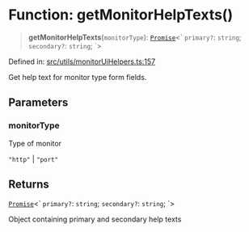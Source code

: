 # Function: getMonitorHelpTexts()

> **getMonitorHelpTexts**(`monitorType`): [`Promise`](https://developer.mozilla.org/docs/Web/JavaScript/Reference/Global_Objects/Promise)\<\` `primary?`: `string`; `secondary?`: `string`; \`\>

Defined in: [src/utils/monitorUiHelpers.ts:157](https://github.com/Nick2bad4u/Uptime-Watcher/blob/8a1973382d5fe14c52996ecda381894eb7ecd4a6/src/utils/monitorUiHelpers.ts#L157)

Get help text for monitor type form fields.

## Parameters

### monitorType

Type of monitor

`"http"` | `"port"`

## Returns

[`Promise`](https://developer.mozilla.org/docs/Web/JavaScript/Reference/Global_Objects/Promise)\<\` `primary?`: `string`; `secondary?`: `string`; \`\>

Object containing primary and secondary help texts
